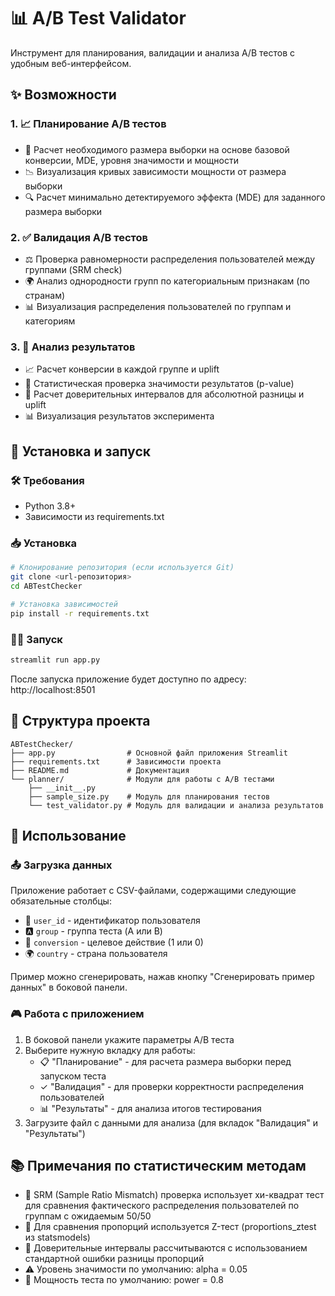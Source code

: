 # 📊 A/B Test Validator

Инструмент для планирования, валидации и анализа A/B тестов с удобным веб-интерфейсом.

## ✨ Возможности

### 1. 📈 Планирование A/B тестов
- 🧮 Расчет необходимого размера выборки на основе базовой конверсии, MDE, уровня значимости и мощности
- 📉 Визуализация кривых зависимости мощности от размера выборки
- 🔍 Расчет минимально детектируемого эффекта (MDE) для заданного размера выборки

### 2. ✅ Валидация A/B тестов
- ⚖️ Проверка равномерности распределения пользователей между группами (SRM check)
- 🌍 Анализ однородности групп по категориальным признакам (по странам)
- 📊 Визуализация распределения пользователей по группам и категориям

### 3. 🎯 Анализ результатов
- 📈 Расчет конверсии в каждой группе и uplift
- 🧪 Статистическая проверка значимости результатов (p-value)
- 📏 Расчет доверительных интервалов для абсолютной разницы и uplift
- 📊 Визуализация результатов эксперимента

## 🚀 Установка и запуск

### 🛠️ Требования
- Python 3.8+
- Зависимости из requirements.txt

### 📥 Установка

```bash
# Клонирование репозитория (если используется Git)
git clone <url-репозитория>
cd ABTestChecker

# Установка зависимостей
pip install -r requirements.txt
```

### 🏃‍♂️ Запуск

```bash
streamlit run app.py
```

После запуска приложение будет доступно по адресу: http://localhost:8501

## 📁 Структура проекта

```
ABTestChecker/
├── app.py                # Основной файл приложения Streamlit
├── requirements.txt      # Зависимости проекта
├── README.md             # Документация
└── planner/              # Модули для работы с A/B тестами
    ├── __init__.py       
    ├── sample_size.py    # Модуль для планирования тестов
    └── test_validator.py # Модуль для валидации и анализа результатов
```

## 📝 Использование

### 📤 Загрузка данных

Приложение работает с CSV-файлами, содержащими следующие обязательные столбцы:
- 👤 `user_id` - идентификатор пользователя
- 🅰️ `group` - группа теста (A или B)
- 🎯 `conversion` - целевое действие (1 или 0)
- 🌍 `country` - страна пользователя

Пример можно сгенерировать, нажав кнопку "Сгенерировать пример данных" в боковой панели.

### 🎮 Работа с приложением

1. В боковой панели укажите параметры A/B теста
2. Выберите нужную вкладку для работы:
   - 📋 "Планирование" - для расчета размера выборки перед запуском теста
   - ✓ "Валидация" - для проверки корректности распределения пользователей
   - 📊 "Результаты" - для анализа итогов тестирования
3. Загрузите файл с данными для анализа (для вкладок "Валидация" и "Результаты")

## 📚 Примечания по статистическим методам

- 📐 SRM (Sample Ratio Mismatch) проверка использует хи-квадрат тест для сравнения фактического распределения пользователей по группам с ожидаемым 50/50
- 🧪 Для сравнения пропорций используется Z-тест (proportions_ztest из statsmodels)
- 📏 Доверительные интервалы рассчитываются с использованием стандартной ошибки разницы пропорций
- ⚠️ Уровень значимости по умолчанию: alpha = 0.05
- 💪 Мощность теста по умолчанию: power = 0.8
